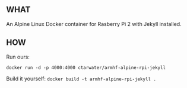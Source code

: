 ## WHAT
An Alpine Linux Docker container for Rasberry Pi 2 with Jekyll installed.

## HOW
Run ours:

```
docker run -d -p 4000:4000 ctarwater/armhf-alpine-rpi-jekyll
```


Build it yourself:
`docker build -t armhf-alpine-rpi-jekyll .`
